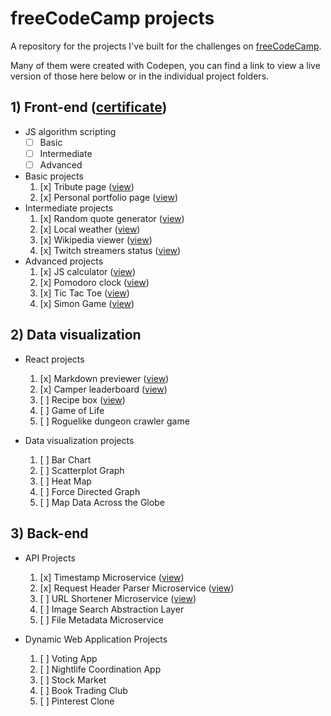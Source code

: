 # freeCodeCamp projects
A repository for the projects I've built for the challenges on [freeCodeCamp](https://www.freecodecamp.com).

Many of them were created with Codepen, you can find a link to view a live version of those here below or in the individual project folders.

## 1) Front-end ([certificate](https://www.freecodecamp.org/atomk/front-end-certification))
- JS algorithm scripting
    - [ ] Basic
    - [ ] Intermediate
    - [ ] Advanced
- Basic projects
    1. [x] Tribute page ([view](https://codepen.io/Atomk/pen/grdXjZ/left/))
    2. [x] Personal portfolio page ([view](https://codepen.io/Atomk/pen/dMqLer/left/))
- Intermediate projects
    1. [x] Random quote generator ([view](https://codepen.io/Atomk/pen/GqBwqg/left/))
    2. [x] Local weather ([view](https://codepen.io/Atomk/pen/NAoyGj/left/))
    3. [x] Wikipedia viewer ([view](https://codepen.io/Atomk/pen/jAJAxR/left/))
    4. [x] Twitch streamers status ([view](https://codepen.io/Atomk/pen/LkokxY/left/))
- Advanced projects
    1. [x] JS calculator ([view](https://codepen.io/Atomk/pen/WGbOrZ/left/))
    2. [x] Pomodoro clock ([view](https://codepen.io/Atomk/pen/gwpRyq/left/))
    3. [x] Tic Tac Toe ([view](https://codepen.io/Atomk/pen/vXGvWp/left/))
    4. [x] Simon Game ([view](https://codepen.io/Atomk/pen/kkkjRJ/left/))

## 2) Data visualization

- React projects
    1. [x] Markdown previewer ([view](https://codepen.io/Atomk/pen/QKAdkj/left/))
    2. [x] Camper leaderboard ([view](https://codepen.io/Atomk/pen/mAzOdo/left/))
    3. [ ] Recipe box ([view](https://codepen.io/Atomk/pen/vXbOkR/left/))
    4. [ ] Game of Life
    5. [ ] Roguelike dungeon crawler game

- Data visualization projects
    1. [ ] Bar Chart
    2. [ ] Scatterplot Graph
    3. [ ] Heat Map
    4. [ ] Force Directed Graph
    5. [ ] Map Data Across the Globe

## 3) Back-end

- API Projects
    1. [x] Timestamp Microservice ([view](https://atomk-fcc-timestamp.glitch.me))
    2. [x] Request Header Parser Microservice ([view](https://atomk-fcc-reqheaderparser.glitch.me/))
    3. [ ] URL Shortener Microservice ([view](https://atomk-fcc-urlshort.glitch.me/))
    4. [ ] Image Search Abstraction Layer
    5. [ ] File Metadata Microservice

- Dynamic Web Application Projects
    1. [ ] Voting App
    2. [ ] Nightlife Coordination App
    3. [ ] Stock Market
    4. [ ] Book Trading Club
    5. [ ] Pinterest Clone